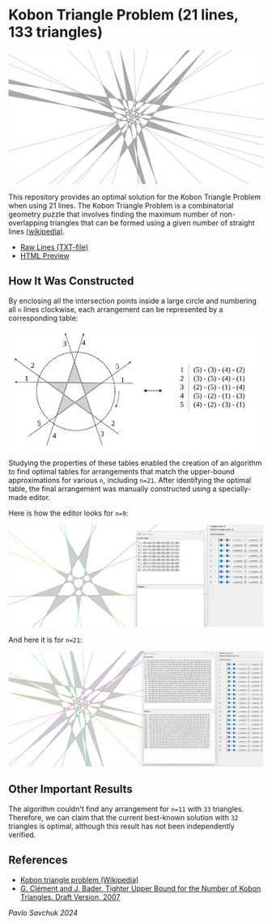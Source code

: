 # Kobon Triangle Problem (21 lines, 133 triangles)

![banner](imgs/img.png)

This repository provides an optimal solution for the Kobon Triangle Problem when using 21 lines. The Kobon Triangle Problem is a combinatorial geometry puzzle that involves finding the maximum number of non-overlapping triangles that can be formed using a given number of straight lines [(wikipedia)](https://en.wikipedia.org/wiki/Kobon_triangle_problem).

* [Raw Lines (TXT-file)](./n21_lines.txt)
* [HTML Preview](./n21_prev.html)


## How It Was Constructed

By enclosing all the intersection points inside a large circle and numbering all `n` lines clockwise, each arrangement can be represented by a corresponding table:

![n5-example](imgs/scheme.png)

Studying the properties of these tables enabled the creation of an algorithm to find optimal tables for arrangements that match the upper-bound approximations for various `n`, including `n=21`. 
After identifying the optimal table, the final arrangement was manually constructed using a specially-made editor.

Here is how the editor looks for `n=9`:

![n9-editor](imgs/tool.png)

And here it is for `n=21`:

![n9-editor](imgs/tool_2.png)


## Other Important Results

The algorithm couldn't find any arrangement for `n=11` with `33` triangles. 
Therefore, we can claim that the current best-known solution with `32` triangles is optimal, although this result has not been independently verified.

## References

* [Kobon triangle problem (Wikipedia)](https://en.wikipedia.org/wiki/Kobon_triangle_problem)
* [G. Clément and J. Bader. Tighter Upper Bound for the Number of Kobon Triangles. Draft Version, 2007](https://web.archive.org/web/20171111045109/http://www.tik.ee.ethz.ch/sop/publicationListFiles/cb2007a.pdf)

*Pavlo Savchuk 2024*
